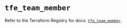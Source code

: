 # `tfe_team_member`

Refer to the Terraform Registry for docs: [`tfe_team_member`](https://registry.terraform.io/providers/hashicorp/tfe/0.62.0/docs/resources/team_member).
